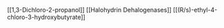 [[1,3-Dichloro-2-propanol]]
[[Halohydrin Dehalogenases]]
[[(R/s)-ethyl-4-chloro-3-hydroxybutyrate]]
